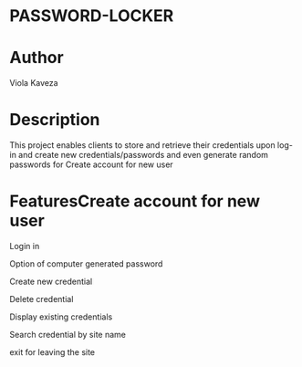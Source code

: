 # PASSWORD-LOCKER

# Author
Viola Kaveza

# Description
This project enables clients to store and retrieve their credentials upon log-in and create new credentials/passwords and even generate random passwords for Create account for new user

# FeaturesCreate account for new user

Login in

Option of computer generated password

Create new credential

Delete credential

Display existing credentials

Search credential by site name

exit for leaving the site



